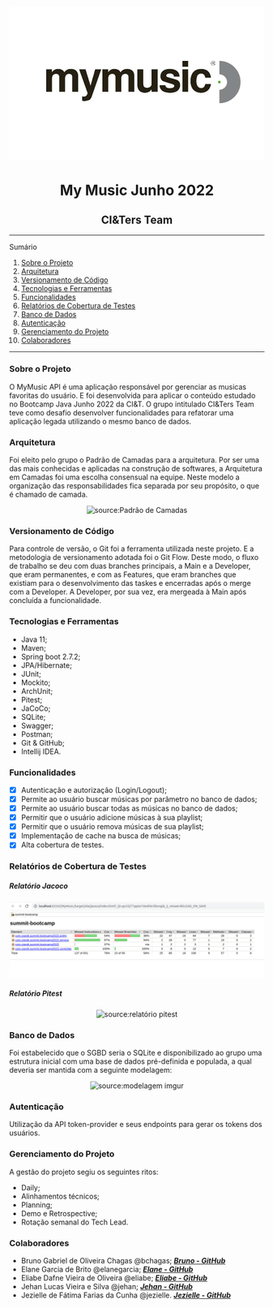 

<div align="center"><img src="images/mymusic_logo.jpg" title="source:my music" /></div>

<div align="center"><h1>My Music Junho 2022</h1>  </div>
<div align="center"><h2> CI&Ters Team </h2>   </div>

*******
Sumário
1. [Sobre o Projeto](#sobreOProgeto)
2. [Arquitetura](#arquitetura)
3. [Versionamento de Código](#versionamentoDeCodigo)
4. [Tecnologias e Ferramentas](#tecnologiasEFerramentas)
5. [Funcionalidades](#funcionalidades)
6. [Relatórios de Cobertura de Testes](#CoberturaDeTestes)
7. [Banco de Dados](#BancoDeDados)
8. [Autenticação](#autenticacao)
9. [Gerenciamento do Projeto](#gerenciamentoDoProjeto)
10. [Colaboradores](#colaboradores)

*******

<div id='sobreOProgeto'/> 
<h3> Sobre o Projeto </h3>

O MyMusic API é uma aplicação responsável por gerenciar as musicas favoritas do usuário. 
E foi desenvolvida para aplicar o conteúdo estudado no Bootcamp Java Junho 2022 da CI&T. 
O grupo intitulado CI&Ters Team teve como desafio desenvolver funcionalidades para refatorar uma aplicação legada utilizando o mesmo banco de dados.

<div id='arquitetura'/> 
<h3> Arquitetura </h3>

Foi eleito pelo grupo o Padrão de Camadas para a arquitetura. Por ser uma das mais conhecidas e aplicadas na construção de softwares, a Arquitetura em Camadas foi uma escolha consensual na equipe.
Neste modelo a organização das responsabilidades fica separada por seu propósito, o que é chamado de camada.

<div align="center"><img src="https://1.bp.blogspot.com/-rETQcIDxSk8/XYRNiAc886I/AAAAAAAAA-I/EQv8YL_7BmAlHe29teIvZKsjO7PdAzGowCLcBGAsYHQ/s1600/layers.png" title="source:Padrão de Camadas" /></div>

<div id='versionamentoDeCodigo'/> 
<h3> Versionamento de Código </h3>

Para controle de versão, o Git foi a ferramenta utilizada neste projeto. E a metodologia de versionamento adotada foi o Git Flow. Deste modo, o fluxo de trabalho se deu com duas branches principais, a Main e a Developer, que eram permanentes, e com as Features, que eram branches que existiam para o desenvolvimento das taskes e encerradas após o merge com a Developer. A Developer, por sua vez, era mergeada à Main após concluída a funcionalidade.

<div id='tecnologiasEFerramentas'/> 
<h3> Tecnologias e Ferramentas </h3>

* Java 11;
* Maven;
* Spring boot 2.7.2;
* JPA/Hibernate;
* JUnit;
* Mockito;
* ArchUnit;
* Pitest;
* JaCoCo;
* SQLite;
* Swagger;
* Postman;
* Git & GitHub;
* Intellij IDEA.

<div id='funcionalidades'/> 
<h3> Funcionalidades </h3>

- [x] Autenticação e autorização (Login/Logout);
- [x] Permite ao usuário buscar músicas por parâmetro no banco de dados;
- [x] Permite ao usuário buscar todas as músicas no banco de dados;
- [x] Permitir que o usuário adicione músicas à sua playlist;
- [x] Permitir que o usuário remova músicas de sua playlist;
- [x] Implementação de cache na busca de músicas;
- [x] Alta cobertura de testes.

<div id='CoberturaDeTestes'/> 
<h3> Relatórios de Cobertura de Testes </h3>
<h5> Relatório Jacoco</h5>
<div align="center"><img src="images/relatorioCoberturaDetestesJacoco02092022.png" title="source:relatório jacoco" /></div>
<h5> Relatório Pitest</h5>
<div align="center"><img src="images/relatórioCoberturaTesteMutacao.png" title="source:relatório pitest" /></div>

<div id='BancoDeDados'/> 
<h3> Banco de Dados </h3>

Foi estabelecido que o SGBD seria o SQLite e disponibilizado ao grupo uma estrutura inicial com uma base de dados pré-definida e populada, a qual deveria ser mantida com a seguinte modelagem:
<div align="center"><img src="https://i.imgur.com/yfMGrur.png" title="source:modelagem imgur" /></div>

<div id='autenticacao'/> 
<h3> Autenticação </h3>

Utilização da API token-provider e seus endpoints para gerar os tokens dos usuários.

<div id='gerenciamentoDoProjeto'/> 
<h3> Gerenciamento do Projeto </h3>

A gestão do projeto segiu os seguintes ritos:

* Daily;
* Alinhamentos técnicos;
* Planning;
* Demo e Retrospective;
* Rotação semanal do Tech Lead.

<div id='colaboradores'/> 
<h3> Colaboradores </h3>

* Bruno Gabriel de Oliveira Chagas @bchagas;  **[*Bruno - GitHub*](https://github.com/bchagas99)**
* Elane Garcia de Brito @elanegarcia; **[*Elane - GitHub*](https://github.com/garciaelane)**
* Eliabe Dafne Vieira de Oliveira @eliabe; **[*Eliabe -  GitHub*](https://github.com/eliabe-ciandt)**
* Jehan Lucas Vieira e Silva @jehan; **[*Jehan - GitHub*](https://github.com/Jehanlucas)**
* Jezielle de Fátima Farias da Cunha @jezielle. **[*Jezielle - GitHub*](https://github.com/jezielleciandt)**
